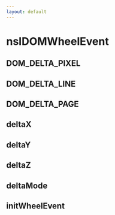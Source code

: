 ```yaml
---
layout: default
---
```


# nsIDOMWheelEvent #

## DOM_DELTA_PIXEL ##

## DOM_DELTA_LINE ##

## DOM_DELTA_PAGE ##

## deltaX ##

## deltaY ##

## deltaZ ##

## deltaMode ##

## initWheelEvent ##
